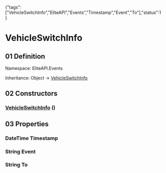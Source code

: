 {"tags":["VehicleSwitchInfo","EliteAPI","Events","Timestamp","Event","To"],"status":1}

# VehicleSwitchInfo

## 01 Definition

Namespace: <span class='code'>EliteAPI.Events</span>

Inheritance: <span class='code'>Object</span> → <span class='code'>[VehicleSwitchInfo](../../EliteAPI/Events/VehicleSwitchInfo.html)</span>

## 02 Constructors

### <span class='code'>[VehicleSwitchInfo](../../EliteAPI/Events/VehicleSwitchInfo.html)</span> ()

## 03 Properties

### <span class='code'>DateTime</span> Timestamp

### <span class='code'>String</span> Event

### <span class='code'>String</span> To

